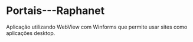 # Portais---Raphanet
Aplicação utilizando WebView com Winforms que permite usar sites como aplicações desktop.
